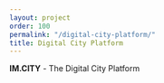 ```yaml
---
layout: project
order: 100
permalink: "/digital-city-platform/"
title: Digital City Platform
---
```


**IM.CITY** - The Digital City Platform
